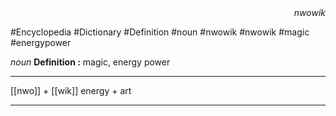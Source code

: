 
<div align="right"><i>nwowik</i></div>

#Encyclopedia #Dictionary #Definition #noun #nwowik #nwowik #magic #energypower

*noun*
**Definition :** magic, energy power

---

[[nwo]] + [[wik]]
energy + art

---
